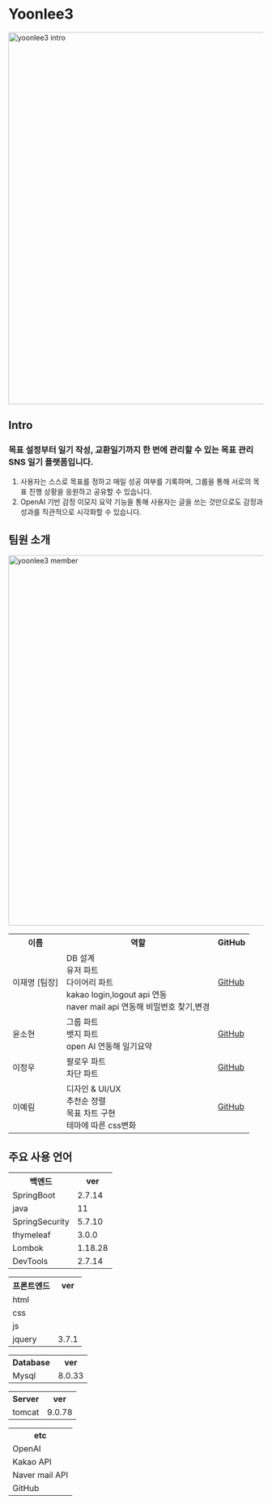 # Yoonlee3
<img width="1302" height="734" alt="yoonlee3 intro" src="https://github.com/user-attachments/assets/e439e101-5a5e-4fcc-bc4e-a3723b369222" />

## Intro
### 목표 설정부터 일기 작성, 교환일기까지 한 번에 관리할 수 있는 목표 관리 SNS 일기 플랫폼입니다.
1. 사용자는 스스로 목표를 정하고 매일 성공 여부를 기록하며, 그룹을 통해 서로의 목표 진행 상황을 응원하고 공유할 수 있습니다.
2. OpenAI 기반 감정 이모지 요약 기능을 통해 사용자는 글을 쓰는 것만으로도 감정과 성과를 직관적으로 시각화할 수 있습니다.

## 팀원 소개

<img width="1300" height="731" alt="yoonlee3 member" src="https://github.com/user-attachments/assets/95b4789f-93b9-4b9d-9199-960b5742cc8e" />

<table> 
  <tr> <th>이름</th> <th>역할</th> <th>GitHub</th> </tr> 
  <tr> <td>이재명 [팀장]</td> <td>DB 설계<br/>유저 파트<br/>다이어리 파트<br/>kakao login,logout api 연동<br/>naver mail api 연동해 비밀번호 찾기,변경</td> <td><a href="https://github.com/Lee-jaemyeong">GitHub</a></td> </tr>
  <tr> <td>윤소현</td> <td>그룹 파트<br/>뱃지 파트<br/>open AI 연동해 일기요약<br/></td> <td><a href="https://github.com/syeon279">GitHub</a></td> </tr> 
  <tr> <td>이정우</td> <td>팔로우 파트<br/>차단 파트</td> <td><a href="https://github.com/jeongwoo76">GitHub</a></td> </tr>
  <tr> <td>이예림</td> <td>디자인 & UI/UX<br/>추천순 정렬<br/>목표 차트 구현<br/>테마에 따른 css변화</td> <td><a href="https://github.com/dpflaalee">GitHub</a></td> </tr>
</table>

## 주요 사용 언어

<table>
  <tr> <th>백엔드</th> <th>ver</th> </tr>
  <tr> <td>SpringBoot</td> <td>2.7.14</td> </tr>
  <tr> <td>java</td> <td>11</td> </tr>
  <tr> <td>SpringSecurity</td> <td>5.7.10</td> </tr>
  <tr> <td>thymeleaf</td> <td>3.0.0</td> </tr>
  <tr> <td>Lombok</td> <td>1.18.28</td> </tr>
  <tr> <td>DevTools</td> <td>2.7.14</td> </tr>
</table>
<table>
  <tr> <th>프론트엔드</th> <th>ver</th> </tr>
  <tr> <td>html</td> </tr>
  <tr> <td>css</td> </tr>
  <tr> <td>js</td> </tr>
  <tr> <td>jquery</td> <td>3.7.1</td> </tr>
</table>
<table>
  <tr> <th>Database</th> <th>ver</th> </tr>
  <tr> <td>Mysql</td> <td>8.0.33</td> </tr>
</table>
<table>
  <tr> <th>Server</th> <th>ver</th> </tr>
  <tr> <td>tomcat</td> <td>9.0.78</td> </tr>
</table>
<table>
  <tr> <th>etc</th> </tr>
  <tr> <td>OpenAI</td> </tr>
  <tr> <td>Kakao API</td> </tr>
  <tr> <td>Naver mail API</td> </tr>
  <tr> <td>GitHub</td> </tr>
</table>
